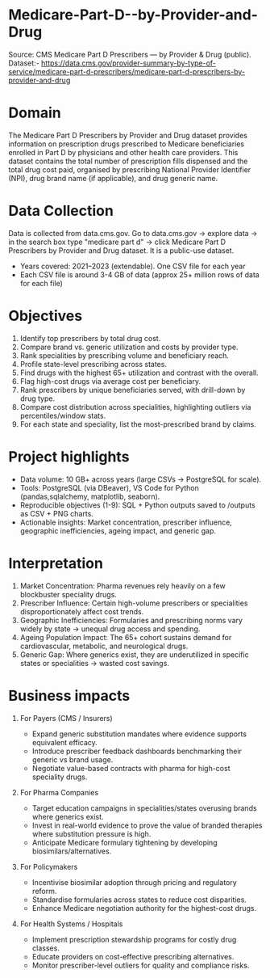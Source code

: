 # Medicare-Part-D--by-Provider-and-Drug

Source: CMS Medicare Part D Prescribers — by Provider & Drug (public).
Dataset:- https://data.cms.gov/provider-summary-by-type-of-service/medicare-part-d-prescribers/medicare-part-d-prescribers-by-provider-and-drug

# Domain
The Medicare Part D Prescribers by Provider and Drug dataset provides information on prescription drugs prescribed to Medicare beneficiaries enrolled in Part D by physicians and other health care providers. This dataset contains the total number of prescription fills dispensed and the total drug cost paid, organised by prescribing National Provider Identifier (NPI), drug brand name (if applicable), and drug generic name.

# Data Collection
Data is collected from data.cms.gov. Go to data.cms.gov -> explore data -> in the search box type "medicare part d" -> click Medicare Part D Prescribers by Provider and Drug dataset. It is a public-use dataset.

- Years covered: 2021–2023 (extendable). One CSV file for each year
- Each CSV file is around 3-4 GB of data (approx 25+ million rows of data for each file)

# Objectives 
1. Identify top prescribers by total drug cost.
2. Compare brand vs. generic utilization and costs by provider type.
3. Rank specialities by prescribing volume and beneficiary reach.
4. Profile state-level prescribing across states.
5. Find drugs with the highest 65+ utilization and contrast with the overall.
6. Flag high-cost drugs via average cost per beneficiary.
7. Rank prescribers by unique beneficiaries served, with drill-down by drug type.
8. Compare cost distribution across specialities, highlighting outliers via percentiles/window stats.
9. For each state and speciality, list the most-prescribed brand  by claims.

# Project highlights
- Data volume: 10 GB+ across years (large CSVs → PostgreSQL for scale).
- Tools: PostgreSQL (via DBeaver), VS Code for Python (pandas,sqlalchemy, matplotlib, seaborn).
- Reproducible objectives (1-9): SQL + Python outputs saved to /outputs as CSV + PNG charts.
- Actionable insights: Market concentration, prescriber influence, geographic inefficiencies, ageing impact, and generic gap.

# Interpretation

1. Market Concentration: Pharma revenues rely heavily on a few blockbuster speciality drugs.
2. Prescriber Influence: Certain high-volume prescribers or specialities disproportionately affect cost trends.
3. Geographic Inefficiencies: Formularies and prescribing norms vary widely by state → unequal drug access and spending.
4. Ageing Population Impact: The 65+ cohort sustains demand for cardiovascular, metabolic, and neurological drugs.
5. Generic Gap: Where generics exist, they are underutilized in specific states or specialities → wasted cost savings.

# Business impacts

1. For Payers (CMS / Insurers)
    - Expand generic substitution mandates where evidence supports equivalent efficacy.
    - Introduce prescriber feedback dashboards benchmarking their generic vs brand usage.
    - Negotiate value-based contracts with pharma for high-cost speciality drugs.

2. For Pharma Companies
    - Target education campaigns in specialities/states overusing brands where generics exist.
    - Invest in real-world evidence to prove the  value of branded therapies where substitution pressure is high.
    - Anticipate Medicare formulary tightening by developing biosimilars/alternatives.

3. For Policymakers
    - Incentivise biosimilar adoption through pricing and regulatory reform.
    - Standardise formularies across states to reduce cost disparities.
    - Enhance Medicare negotiation authority for the highest-cost drugs.

4. For Health Systems / Hospitals
    - Implement prescription stewardship programs for costly drug classes.
    - Educate providers on cost-effective prescribing alternatives.
    - Monitor prescriber-level outliers for quality and compliance risks.
  
